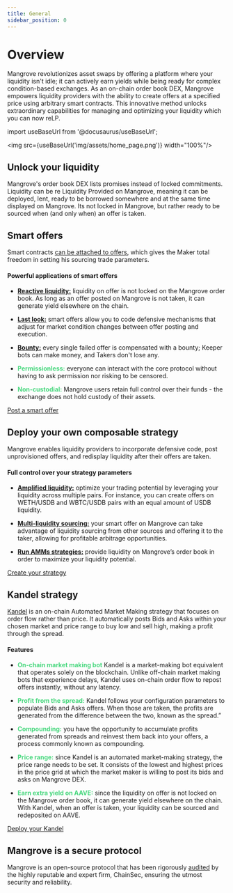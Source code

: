 ```yaml
---
title: General
sidebar_position: 0
---
```


# Overview

<div class="text--justify">

Mangrove revolutionizes asset swaps by offering a platform where your liquidity isn't idle; it can actively earn yields while being ready for complex condition-based exchanges. As an on-chain order book DEX, Mangrove empowers liquidity providers with the ability to create offers at a specified price using arbitrary smart contracts. This innovative method unlocks extraordinary capabilities for managing and optimizing your liquidity which you can now reLP.

</div>

import useBaseUrl from '@docusaurus/useBaseUrl';

<img src={useBaseUrl('img/assets/home_page.png')} width="100%"/>

## Unlock your liquidity

<div class="text--justify">

Mangrove's order book DEX lists promises instead of locked commitments. Liquidity can be re Liquidity Provided on Mangrove, meaning it can be deployed, lent, ready to be borrowed somewhere and at the same time displayed on Mangrove. Its not locked in Mangrove, but rather ready to be sourced when (and only when) an offer is taken.

</div>

## Smart offers

<div class="text--justify">

Smart contracts [can be attached to offers](./general/high-level/concepts/smart-offers.md), which gives the Maker total freedom in setting his sourcing trade parameters.

</div>

#### Powerful applications of smart offers

<div class="text--justify">

* [**Reactive liquidity:**](./developers/terms/reactive-liquidity.md) liquidity on offer is not locked on the Mangrove order book. As long as an offer posted on Mangrove is not taken, it can generate yield elsewhere on the chain.

* [**Last look:**](./developers/terms/last-look.md) smart offers allow you to code defensive mechanisms that adjust for market condition changes between offer posting and execution.

* [**Bounty:**](./general/high-level/concepts/bounty.md) every single failed offer is compensated with a bounty; Keeper bots can make money, and Takers don't lose any.

* **<font color="#47d77d">Permissionless:</font>** everyone can interact with the core protocol without having to ask permission nor risking to be censored.

* **<font color="#47d77d">Non-custodial:</font>** Mangrove users retain full control over their funds - the exchange does not hold custody of their assets.

</div>

<div>
<a class="button button--primary" href="../developers/strat-lib/getting-started/smart-offer">Post a smart offer</a>
</div>

## Deploy your own composable strategy

<div class="text--justify">

Mangrove enables liquidity providers to incorporate defensive code, post unprovisioned offers, and redisplay liquidity after their offers are taken.
</div>

#### Full control over your strategy parameters

<div class="text--justify">

* [**Amplified liquidity:**](./developers/terms/amplified-liquidity.md) optimize your trading potential by leveraging your liquidity across multiple pairs. For instance, you can create offers on WETH/USDB and WBTC/USDB pairs with an equal amount of USDB liquidity.

* [**Multi-liquidity sourcing:**](./developers/terms/reactive-liquidity.md) your smart offer on Mangrove can take advantage of liquidity sourcing from other sources and offering it to the taker, allowing for profitable arbitrage opportunities.

* [**Run AMMs strategies:**](./developers/strat-lib/README.md) provide liquidity on Mangrove’s order book in order to maximize your liquidity potential.

</div>

<div>
<a class="button button--primary" href="./developers/strat-lib">Create your strategy</a>
</div>

## Kandel strategy

<div class="text--justify">


[Kandel](./general/kandel/README.md) is an on-chain Automated Market Making strategy that focuses on order flow rather than price. It automatically posts Bids and Asks within your chosen market and price range to buy low and sell high, making a profit through the spread.

</div>

#### Features

<div class="text--justify">

* **<font color="#47d77d">On-chain market making bot</font>** Kandel is a market-making bot equivalent that operates solely on the blockchain. Unlike off-chain market making bots that experience delays, Kandel uses on-chain order flow to repost offers instantly, without any latency.

* **<font color="#47d77d">Profit from the spread:</font>** Kandel follows your configuration parameters to populate Bids and Asks offers. When those are taken, the profits are generated from the difference between the two, known as the spread.”

* **<font color="#47d77d">Compounding:</font>** you have the opportunity to accumulate profits generated from spreads and reinvest them back into your offers, a process commonly known as compounding.

* **<font color="#47d77d">Price range:</font>** since Kandel is an automated market-making strategy, the price range needs to be set. It consists of the lowest and highest prices in the price grid at which the market maker is willing to post its bids and asks on Mangrove DEX.

* **<font color="#47d77d">Earn extra yield on AAVE:</font>** since the liquidity on offer is not locked on the Mangrove order book, it can generate yield elsewhere on the chain. With Kandel, when an offer is taken, your liquidity can be sourced and redeposited on AAVE.

</div>

<div>
<a class="button button--primary" href="./general/kandel">Deploy your Kandel</a>
</div>

## Mangrove is a secure protocol

<div class="text--justify">

Mangrove is an open-source protocol that has been rigorously [audited](./general/audits.md) by the highly reputable and expert firm, ChainSec, ensuring the utmost security and reliability.

</div>
